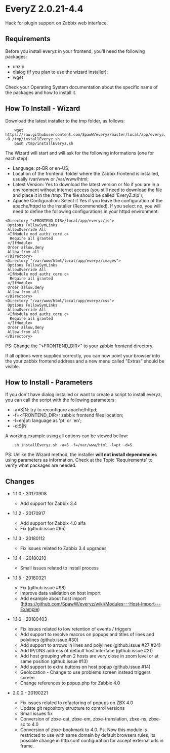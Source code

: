# EveryZ 2.0.21-4.4

Hack for plugin support on Zabbix web interface.

Requirements
------------

Before you install everyz in your frontend, you'll need the following packages:

 * unzip
 * dialog (if you plan to use the wizard installer);
 * wget

Check your Operating System documentation about the specific name of the packages and how to install it.

How To Install - Wizard
-----------------------

Download the latest installer to the tmp folder, as follows:

```
    wget https://raw.githubusercontent.com/SpawW/everyz/master/local/app/everyz/installEveryz.sh -O /tmp/installEveryz.sh
    bash /tmp/installEveryz.sh
```

The Wizard will start and will ask for the following informations (one for each step):

 * Language: pt-BR or en-US;
 * Location of the frontend: folder where the Zabbix frontend is installed, usually /var/www or /var/www/html;
 * Latest Version: Yes to download the latest version or No if you are in a environment without internet access (you still need to download the file and place it in the /tmp. The file should be called 'EveryZ.zip');
 * Apache Configuration: Select if Yes if you leave the configuration of the apache/httpd to the installer (Recommended). If you select no, you will need to define the following configurations in your httpd environment:

```
<Directory "<FRONTEND_DIR>/local/app/everyz/js">
 Options FollowSymLinks
 AllowOverride All
 <IfModule mod_authz_core.c>
  Require all granted
 </IfModule>
 Order allow,deny
 Allow from all
</Directory>
<Directory "/var/www/html/local/app/everyz/images">
 Options FollowSymLinks
 AllowOverride All
 <IfModule mod_authz_core.c>
  Require all granted
 </IfModule>
 Order allow,deny
 Allow from all
</Directory>
<Directory "/var/www/html/local/app/everyz/css">
 Options FollowSymLinks
 AllowOverride All
 <IfModule mod_authz_core.c>
  Require all granted
 </IfModule>
 Order allow,deny
 Allow from all
</Directory>
```

PS: Change the "<FRONTEND_DIR>" to your zabbix frontend directory.

If all options were supplied correctly, you can now point your browser into the your zabbix frontend address and a new menu called "Extras" should be visible.

How to Install - Parameters
---------------------------

If you don't have dialog installed or want to create a script to install everyz, you can call the script with the following parameters:

 * -a=S|N: try to reconfigure apache/httpd;
 * -f=<FRONTEND_DIR>: zabbix frontend files location;
 * -l=en|pt: language as 'pt' or 'en';
 * -d:S|N

A working example using all options can be viewed bellow:

```
    sh installEveryz.sh -a=S -f=/var/www/html -l=pt -d=S
```

PS: Unlike the Wizard method, the installer **will not install dependencies** using parameters as information. Check at the Topic 'Requirements' to verify what packages are needed.


Changes
---------------------------
* 1.1.0 - 20170908
   - Add support for Zabbix 3.4
* 1.1.2 - 20170917
   - Add support for Zabbix 4.0 alfa
   - Fix (github.issue #95)
* 1.1.3 - 20180112
   - Fix issues related to Zabbix 3.4 upgrades
* 1.1.4 - 20180210
   - Small issues related to install process
* 1.1.5 - 20180321
   - Fix (github.issue #98)
   - Improve data validation on host import 
   - Add example about host import (https://github.com/SpawW/everyz/wiki/Modules---Host-Import---Example) 
* 1.1.6 - 20180403
   - Fix issues related to low retention of events / triggers 
   - Add support to resolve macros on popups and titles of lines and polylines (github.issue #30)
   - Add support to arrows in lines and polylines (github.issue #27 #24)
   - Add IP/DNS address of default host interface (github.issue #21)
   - Add host grouping when 2 hosts are very close in zoom level or at same position (github.issue #13)
   - Add support to extra buttons on host popup (github.issue #14)
   - Geolocation - Change to use problems screen instead triggers screen 
   - Change references to popup.php for Zabbix 4.0 

* 2.0.0 - 20190221
   - Fix issues related to refactoring of popups on ZBX 4.0    
   - Update git repository structure to control versions
   - Small issues fix 
   - Conversion of zbxe-cat, zbxe-em, zbxe-translation, zbxe-ns, zbxe-sc to 4.0 
   - Conversion of zbxe-bookmark to 4.0. Ps. Now this module is restricted to use with same domain by default browsers rules, its possible change in http.conf configuration for accept external urls in frame. 

